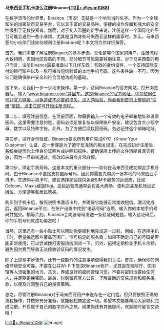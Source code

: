 **马来西亚手机卡怎么注册Binance[[TG💪+ @esim1088](https://t.me/s/esim1088)]**

在数字货币的世界里，Binance（币安）无疑是一个响当当的名字。作为一个全球知名的加密货币交易平台，它以其丰富的交易品种、便捷的操作界面和强大的安全性吸引了无数投资者。然而，对于初入币圈的新手来说，注册这样一个国际化的平台可能会遇到一些小麻烦，尤其是当你身处马来西亚这样的国家时。那么，马来西亚的小伙伴们该如何顺利注册Binance呢？本文将为你详细解答。

首先，我们需要了解注册Binance的基本步骤。无论是哪个国家的用户，注册流程大致相同，但因地区政策的不同，部分细节可能需要特别注意。对于马来西亚的用户而言，注册Binance需要准备以下几样东西：有效的身份证件、一个支持国际支付的银行账户以及一张可接收短信验证的本地手机号码。这些条件缺一不可，因为它们是确保账户安全和符合当地法规的基础。

接下来，让我们一步一步地来操作。第一步，访问Binance的官方网站。打开浏览器后，输入“www.binance.com”并回车。这是Binance的官方网址，切勿使用任何非官方链接，以免造成不必要的损失。进入网站后，你会看到首页上醒目的“注册”按钮，点击它即可开始注册流程。

第二步，填写注册信息。在注册页面，你需要输入一个有效的电子邮箱地址和设置密码。这里需要注意的是，密码必须足够复杂以保障账户安全，建议包含大小写字母、数字以及特殊字符。此外，为了方便后续找回密码，务必记住这个邮箱地址。

第三步，进行身份验证。Binance要求所有用户完成KYC（Know Your Customer）认证，这一步骤是为了遵守反洗钱的相关规定。在完成初步注册后，系统会提示你上传身份证照片或护照扫描件。请确保所上传的文件清晰且真实有效，因为一旦审核通过，修改起来将会非常麻烦。

第四步，绑定手机号码。这是本文的重点部分——如何在马来西亚成功绑定手机号码。由于Binance不直接支持国际号码，因此你需要先购买一张本地的马来西亚手机卡。在选购手机卡时，建议选择那些提供免费SIM卡服务的运营商，比如Celcom、Maxis或是Digi。这些运营商通常会在各大商场、便利店甚至机场设立摊位，方便游客和居民购买。

购买到手机卡后，按照说明书激活卡片，并确保它能够正常接收短信。激活完成后，返回Binance平台，在账户设置中找到“电话号码”选项，输入你的本地手机号码并提交。稍等片刻，Binance会向该号码发送一条验证码短信，输入验证码后，你的手机号码就成功绑定啦！

当然，这里还有一些小贴士可以帮助你更顺利地完成这一过程。例如，在选择手机卡时，尽量挑选那些覆盖范围广、信号稳定的服务商；如果不确定自己的号码是否能正常使用，可以尝试拨打客服热线测试一下。另外，记得定期检查手机卡余额，避免因欠费而导致无法接收验证码的情况发生。

除了上述基本步骤外，还有一些额外的注意事项值得我们关注。首先，确保你的网络环境安全可靠。不要在公共Wi-Fi下登录Binance账户，尤其是在咖啡厅、图书馆等人流密集的地方。其次，养成良好的密码管理习惯，不要将密码泄露给任何人，并定期更换密码。最后，时刻留意官方公告，了解最新的交易规则和服务条款，以便及时调整自己的投资策略。

总之，尽管注册Binance对于马来西亚用户来说存在一定门槛，但只要按照正确的流程操作，并做好充分准备，就能轻松搞定这一切。希望本文能够帮助大家顺利完成注册，开启属于自己的数字货币之旅。如果你还有其他疑问，欢迎随时留言交流哦！

[[TG💪+ @esim1088](https://t.me/s/esim1088) ![Image](https://i.postimg.cc/4NQfJmqS/Snipaste-2025-05-13-00-14-12.png)]